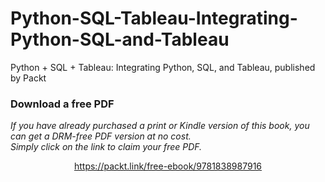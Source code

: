 # Python-SQL-Tableau-Integrating-Python-SQL-and-Tableau
Python + SQL + Tableau: Integrating Python, SQL, and Tableau, published by Packt
### Download a free PDF

 <i>If you have already purchased a print or Kindle version of this book, you can get a DRM-free PDF version at no cost.<br>Simply click on the link to claim your free PDF.</i>
<p align="center"> <a href="https://packt.link/free-ebook/9781838987916">https://packt.link/free-ebook/9781838987916 </a> </p>